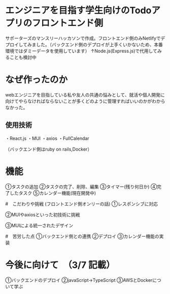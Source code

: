 # エンジニアを目指す学生向けのTodoアプリのフロントエンド側

サポーターズのマンスリーハッカソンで作成。フロントエンド側のみNetlifyでデプロイしてみました。（バックエンド側のデプロイが上手くいかないため、本番環境ではダミーデータを使用しています）
↑Node.js(Express.js)で代用してみることも検討中

# なぜ作ったのか
webエンジニアを目指している私や友人の共通の悩みとして、就活や個人開発に向けてやらなければならないことが多くどのように管理すればいいのかがわからなかった。

## 使用技術

・React.js
・MUI
・axios
・FullCalendar

（バックエンド側はruby on rails,Docker）

# 機能
①タスクの追加 
②タスクの完了、削除、編集
③タイマー(残り何日か)
④完了したタスク
⑤カレンダー機能(現在開発中)


#　こだわりや挑戦 (フロントエンド側オンリーの話)
①レスポンシブに対応

②MUIやaxiosといった初技術に挑戦

③MUIによる統一されたデザイン

#　苦労した点
①バックエンド側との連携
②デプロイ
③カレンダー機能の実装

# 今後に向けて　（3/7  記載）

①バックエンドのデプロイ
②javaScript→TypeScript
③AWSとDockerについて学ぶ


 